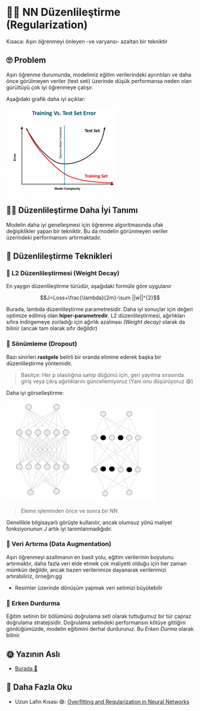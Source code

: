 # 👩‍🔧 NN Düzenlileştirme (Regularization)
Kısaca: Aşırı öğrenmeyi önleyen -ve varyansı- azaltan bir tekniktir

## 🙄 Problem
Aşırı öğrenme durumunda, modelimiz eğitim verilerindeki ayrıntıları ve daha önce görülmeyen veriler (test seti) üzerinde düşük performansa neden olan gürültüyü çok iyi öğrenmeye çalışır.

Aşağıdaki grafik daha iyi açıklar:

<img src="../res/Overfitting.png" width="300"  />

## 👩‍🏫 Düzenlileştirme Daha İyi Tanımı
Modelin daha iyi genelleşmesi için öğrenme algoritmasında ufak değişiklikler yapan bir tekniktir. Bu da modelin görünmeyen veriler üzerindeki performansını artırmaktadır.

## 🔨 Düzenlileştirme Teknikleri

### 🔩 L2 Düzenlileştirmesi (Weight Decay)
En yaygın düzenlileştirme türüdür, aşağıdaki formüle göre uygulanır 

$$J=Loss+\frac{\lambda}{2m}-\sum ||w||^{2}$$

Burada, lambda düzenlileştirme parametresidir. Daha iyi sonuçlar için değeri optimize edilmiş olan **hiper-parametredir**. L2 düzenlileştirmesi, ağırlıkları sıfıra indirgemeye zorladığı için ağırlık azalması _(Weight decay)_ olarak da bilinir (ancak tam olarak sıfır değildir)

### 🔩 Sönümleme (Dropout)
Bazı sinirleri **rastgele** belirli bir oranda elimine ederek başka bir düzenlileştirme yöntemidir.

> Basitçe: Her p olasılığına sahip düğümü için, geri yayılma sırasında giriş veya çıkış ağırlıklarını güncellemiyoruz (Yani onu düşürüyoruz 😅)

Daha iyi görselleştirme:
<p float="left">
    <img src="../res/NNWithoutDropout.JPG" width="200"  />
    <img src="../res/NNWithDropout.JPG" width="200"  />
</p>

> Eleme işleminden önce ve sonra bir NN

Genellikle bilgisayarlı görüşte kullanılır, ancak olumsuz yönü maliyet fonksiyonunun _J_ artık iyi tanımlanmadığıdır.

### 🤡 Veri Artırma (Data Augmentation)
Aşırı öğrenmeyi azaltmanın en basit yolu, eğitim verilerinin boyutunu artırmaktır, daha fazla veri elde etmek çok maliyetli olduğu için her zaman mümkün değildir, ancak bazen verilerimize dayanarak verilerimizi artırabiliriz, örneğin:gg

* Resimler üzerinde dönüşüm yapmak veri setimizi büyütebilir

### 🛑 Erken Durdurma
Eğitim setinin bir bölümünü doğrulama seti olarak tuttuğumuz bir tür çapraz doğrulama stratejisidir. Doğrulama setindeki performansın kötüye gittiğini gördüğümüzde, modelin eğitimini derhal durdururuz. Bu _Erken Durma_ olarak bilinir.

## 🌞 Yazının Aslı
- [Burada 🐾](https://dl.asmaamir.com/0-nnconcepts/5-regularization)

## 🧐 Daha Fazla Oku
* Uzun Lafın Kısası 😅: [Overfitting and Regularization in Neural Networks](https://medium.com/@rameshkjes/overfitting-and-regularization-in-neural-networks-d3d996e33c3)